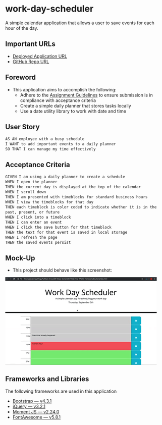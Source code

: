 # work-day-scheduler
A simple calendar application that allows a user to save events for each hour of the day.

## Important URLs

* [Deployed Application URL](https://candracodes.github.io/work-day-scheduler/) 
* [GitHub Repo URL](https://github.com/candracodes/work-day-scheduler)

## Foreword

* This application aims to accomplish the following:
    * Adhere to the [Assignment Guidelines](./assets/_guide/README.md) to ensure submission is in compliance with acceptance criteria
    * Create a simple daily planner that stores tasks locally
    * Use a date utility library to work with date and time


## User Story

```
AS AN employee with a busy schedule
I WANT to add important events to a daily planner
SO THAT I can manage my time effectively
```

## Acceptance Criteria

```
GIVEN I am using a daily planner to create a schedule
WHEN I open the planner
THEN the current day is displayed at the top of the calendar
WHEN I scroll down
THEN I am presented with timeblocks for standard business hours
WHEN I view the timeblocks for that day
THEN each timeblock is color coded to indicate whether it is in the past, present, or future
WHEN I click into a timeblock
THEN I can enter an event
WHEN I click the save button for that timeblock
THEN the text for that event is saved in local storage
WHEN I refresh the page
THEN the saved events persist
```

## Mock-Up

* This project should behave like this screenshot:

![Official Screenshot](./assets/_guide/Assets/05-third-party-apis-homework-demo.gif)


## Frameworks and Libraries
The following frameworks are used in this application

* [Bootstrap — v4.3.1](https://getbootstrap.com/docs/4.6/getting-started/introduction/)
* [jQuery — v3.2.1](https://api.jquery.com/)
* [Moment JS — v2.24.0](https://momentjs.com/guides/)
* [FontAwesome — v5.8.1](https://fontawesome.com/v5.15/how-to-use/on-the-web/referencing-icons/basic-use)





